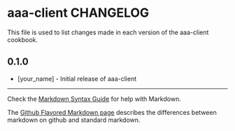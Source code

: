aaa-client CHANGELOG
====================

This file is used to list changes made in each version of the aaa-client cookbook.

0.1.0
-----
- [your_name] - Initial release of aaa-client

- - -
Check the [Markdown Syntax Guide](http://daringfireball.net/projects/markdown/syntax) for help with Markdown.

The [Github Flavored Markdown page](http://github.github.com/github-flavored-markdown/) describes the differences between markdown on github and standard markdown.
